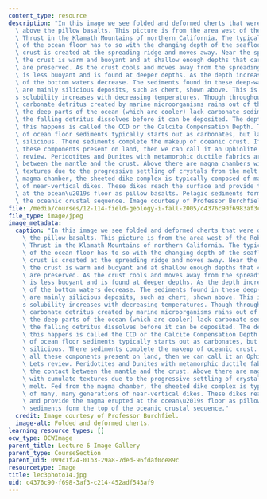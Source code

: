 ```yaml
---
content_type: resource
description: "In this image we see folded and deformed cherts that were deposited\
  \ above the pillow basalts. This picture is from the area west of the Roberts Mountain\
  \ Thrust in the Klamath Mountains of northern California. The typical stratigraphy\
  \ of the ocean floor has to so with the changing depth of the seafloor as oceanic\
  \ crust is created at the spreading ridge and moves away. Near the spreading ridge,\
  \ the crust is warm and buoyant and at shallow enough depths that carbonate deposits\
  \ are preserved. As the crust cools and moves away from the spreading center it\
  \ is less buoyant and is found at deeper depths. As the depth increases, the temperature\
  \ of the bottom waters decrease. The sediments found in these deep-water regions\
  \ are mainly silicious deposits, such as chert, shown above. This is because carbonate\u2019\
  s solubility increases with decreasing temperatures. Though throughout the ocean,\
  \ carbonate detritus created by marine microorganisms rains out of the water column,\
  \ the deep parts of the ocean (which are cooler) lack carbonate sediment because\
  \ the falling detritus dissolves before it can be deposited. The depth at which\
  \ this happens is called the CCD or the Calcite Compensation Depth. Thus the stratigraphy\
  \ of ocean floor sediments typically starts out as carbonates, but later become\
  \ silicious. There sediments complete the makeup of oceanic crust. If we find all\
  \ these components present on land, then we can call it an Ophiolite Sequence. Lets\
  \ review. Peridotites and Dunites with metamorphic ductile fabrics are at the contact\
  \ between the mantle and the crust. Above there are magna chambers with cumulate\
  \ textures due to the progressive settling of crystals from the melt. Fed from the\
  \ magma chamber, the sheeted dike complex is typically composed of many, many generations\
  \ of near-vertical dikes. These dikes reach the surface and provide the magma erupted\
  \ at the ocean\u2019s floor as pillow basalts. Pelagic sediments form the top of\
  \ the oceanic crustal sequence. Image courtesy of Professor Burchfiel."
file: /media/courses/12-114-field-geology-i-fall-2005/c4376c90f6983af3c214452adf543af9_lec3photo14.jpg
file_type: image/jpeg
image_metadata:
  caption: "In this image we see folded and deformed cherts that were deposited above\
    \ the pillow basalts. This picture is from the area west of the Roberts Mountain\
    \ Thrust in the Klamath Mountains of northern California. The typical stratigraphy\
    \ of the ocean floor has to so with the changing depth of the seafloor as oceanic\
    \ crust is created at the spreading ridge and moves away. Near the spreading ridge,\
    \ the crust is warm and buoyant and at shallow enough depths that carbonate deposits\
    \ are preserved. As the crust cools and moves away from the spreading center it\
    \ is less buoyant and is found at deeper depths. As the depth increases, the temperature\
    \ of the bottom waters decrease. The sediments found in these deep-water regions\
    \ are mainly silicious deposits, such as chert, shown above. This is because carbonate\u2019\
    s solubility increases with decreasing temperatures. Though throughout the ocean,\
    \ carbonate detritus created by marine microorganisms rains out of the water column,\
    \ the deep parts of the ocean (which are cooler) lack carbonate sediment because\
    \ the falling detritus dissolves before it can be deposited. The depth at which\
    \ this happens is called the CCD or the Calcite Compensation Depth. Thus the stratigraphy\
    \ of ocean floor sediments typically starts out as carbonates, but later become\
    \ silicious. There sediments complete the makeup of oceanic crust. If we find\
    \ all these components present on land, then we can call it an Ophiolite Sequence.\
    \ Lets review. Peridotites and Dunites with metamorphic ductile fabrics are at\
    \ the contact between the mantle and the crust. Above there are magna chambers\
    \ with cumulate textures due to the progressive settling of crystals from the\
    \ melt. Fed from the magma chamber, the sheeted dike complex is typically composed\
    \ of many, many generations of near-vertical dikes. These dikes reach the surface\
    \ and provide the magma erupted at the ocean\u2019s floor as pillow basalts. Pelagic\
    \ sediments form the top of the oceanic crustal sequence."
  credit: Image courtesy of Professor Burchfiel.
  image-alt: Folded and deformed cherts.
learning_resource_types: []
ocw_type: OCWImage
parent_title: Lecture 6 Image Gallery
parent_type: CourseSection
parent_uid: 099c1f24-01b3-29a8-7ded-96fdaf0ce89c
resourcetype: Image
title: lec3photo14.jpg
uid: c4376c90-f698-3af3-c214-452adf543af9
---
```

